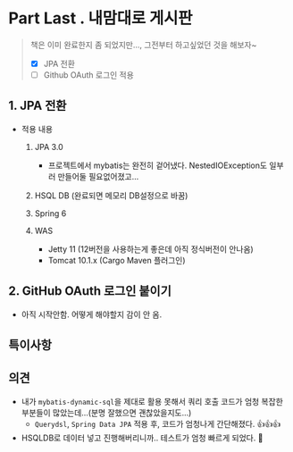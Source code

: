 # Part Last . 내맘대로 게시판

> 책은 이미 완료한지 좀 되었지만..., 그전부터 하고싶었던 것을 해보자~
>
> - [x] JPA 전환
> - [ ] Github OAuth 로그인 적용



## 1. JPA 전환

* 적용 내용

  1. JPA 3.0
     * 프로젝트에서 mybatis는 완전히 겉어냈다. NestedIOException도 일부러 만들어둘 필요없어졌고...
  2. HSQL DB (완료되면 메모리 DB설정으로 바꿈)

  3. Spring 6
  4. WAS
     * Jetty 11 (12버전을 사용하는게 좋은데 아직 정식버전이 안나옴)
     * Tomcat 10.1.x  (Cargo Maven 플러그인)





## 2. GitHub OAuth 로그인 붙이기

* 아직 시작안함. 어떻게 해야할지 감이 안 옴.





## 특이사항





## 의견

* 내가 `mybatis-dynamic-sql`을 제대로 활용 못해서 쿼리 호출 코드가 엄청 복잡한 부분들이 많았는데...(분명 잘했으면 괜찮았을지도...)
  *  `Querydsl`, `Spring Data JPA` 적용 후, 코드가 엄청나게 간단해졌다. 👍👍👍
* HSQLDB로 데이터 넣고 진행해버리니까.. 테스트가 엄청 빠르게 되었다. 🎉



